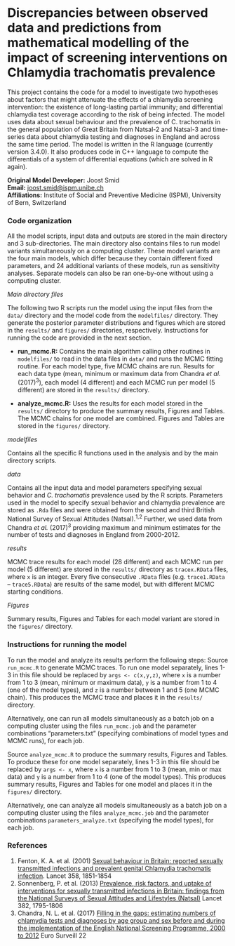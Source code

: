 # Discrepancies between observed data and predictions from mathematical modelling of the impact of screening interventions on Chlamydia trachomatis prevalence

This project contains the code for a model to investigate two hypotheses about factors that might attenuate the effects of a chlamydia screening intervention: the existence of long-lasting partial immunity; and differential chlamydia test coverage according to the risk of being infected. The model uses data about sexual behaviour and the prevalence of C. trachomatis in the general population of Great Britain from Natsal-2 and Natsal-3 and time-series data about chlamydia testing and diagnoses in England and across the same time period. The model is written in the R language (currently version 3.4.0). It also produces code in C++ language to compute the differentials of a system of differential equations (which are solved in R again). 

**Original Model Developer:** Joost Smid     
**Email:** joost.smid@ispm.unibe.ch  
**Affiliations:** Institute of Social and Preventive Medicine (ISPM), University of Bern, Switzerland

### Code organization ###
All the model scripts, input data and outputs are stored in the main directory and 3 sub-directories. The main directory also contains files to run model variants simultaneously on a computing cluster. These model variants are the four main models, which differ because they contain different fixed parameters, and 24 additional variants of these models, run as sensitivity analyses. Separate models can also be ran one-by-one without using a computing cluster.

_Main directory files_

The following two R scripts run the model using the input files from the `data/` directory and the model code from the `modelfiles/` directory. They generate the posterior parameter distributions and figures which are stored in the `results/` and `figures/` directories, respectively. Instructions for running the code are provided in the next section.

- **run_mcmc.R:** Contains the main algorithm calling other routines in `modelfiles/` to read in the data files in `data/` and runs the MCMC fitting routine. For each model type, five MCMC chains are run. Results for each data type (mean, minimum or maximum data from Chandra _et al._ (2017)<sup>3</sup>), each model (4 different) and each MCMC run per model (5 different) are stored in the `results/` directory. 
  
- **analyze_mcmc.R:** Uses the results for each model stored in the `results/` directory to produce the summary results, Figures and Tables. The MCMC chains for one model are combined. Figures and Tables are stored in the `figures/` directory. 

_modelfiles_

Contains all the specific R functions used in the analysis and by the main directory scripts.

_data_

Contains all the input data and model parameters specifying sexual behavior and *C. trachomatis* prevalence used by the R scripts. Parameters used in the model to specify sexual behavior and chlamydia prevalence are stored as `.Rda` files and were obtained from the second and third British National Survey of Sexual Attitudes (Natsal).<sup>1,2</sup> Further, we used data from Chandra _et al._ (2017)<sup>3</sup> providing maximum and minimum estimates for the number of tests and diagnoses in England from 2000-2012.

_results_

MCMC trace results for each model (28 different) and each MCMC run per model (5 different) are stored in the `results/` directory as `tracex.RData` files, where `x` is an integer. Every five consecutive `.RData` files (e.g. `trace1.RData` – `trace5.RData`) are results of the same model, but with different MCMC starting conditions.

_Figures_

Summary results, Figures and Tables for each model variant are stored in the `figures/` directory.

### Instructions for running the model ###

To run the model and analyze its results perform the following steps:
Source `run_mcmc.R` to generate MCMC traces. To run one model separately, lines 1-3 in this file should be replaced by `args <- c(x,y,z)`, where `x` is a number from 1 to 3 (mean, minimum or maximum data), `y` is a number from 1 to 4 (one of the model types), and `z` is a number between 1 and 5 (one MCMC chain). This produces the MCMC trace and places it in the `results/` directory.

Alternatively, one can run all models simultaneously as a batch job on a computing cluster using the files `run_mcmc.job` and the parameter combinations “parameters.txt” (specifying combinations of model types and MCMC runs), for each job.

Source `analyze_mcmc.R` to produce the summary results, Figures and Tables. To produce these for one model separately, lines 1-3 in this file should be replaced by `args <- x`, where `x` is a number from 1 to 3 (mean, min or max data) and `y` is a number from 1 to 4 (one of the model types). This produces summary results, Figures and Tables for one model and places it in the `figures/` directory.

Alternatively, one can analyze all models simultaneously as a batch job on a computing cluster using the files `analyze_mcmc.job` and the parameter combinations `parameters_analyze.txt` (specifying the model types), for each job.

### References ###

1.	Fenton, K. A. et al. (2001) [Sexual behaviour in Britain: reported sexually transmitted infections and prevalent genital Chlamydia trachomatis infection](http://dx.doi:10.1016/S0140-6736(01)06886-6). Lancet 358, 1851-1854
2.	Sonnenberg, P. et al. (2013) [Prevalence, risk factors, and uptake of interventions for sexually transmitted infections in Britain: findings from the National Surveys of Sexual Attitudes and Lifestyles (Natsal)](http://dx.doi:10.1016/S0140-6736(13)61947-9) Lancet 382, 1795-1806
3.	Chandra, N. L. et al. (2017) [Filling in the gaps: estimating numbers of chlamydia tests and diagnoses by age group and sex before and during the implementation of the English National Screening Programme, 2000 to 2012](http://dx.doi:10.2807/1560-7917.ES.2017.22.5.30453) Euro Surveill 22
